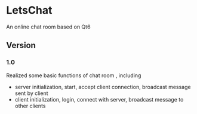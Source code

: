 # LetsChat
An online chat room based on Qt6

## Version

### 1.0

Realized some basic functions of chat room , including 

- server initialization, start, accept client connection, broadcast message sent by client 
- client initialization, login, connect with server, broadcast message to other clients
